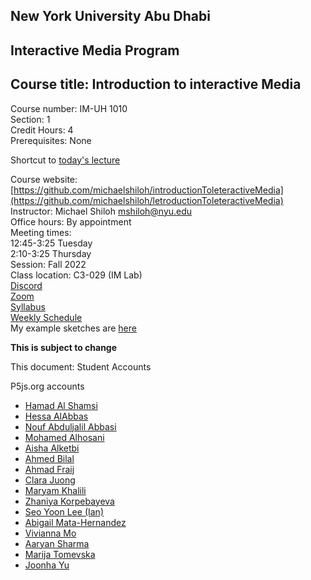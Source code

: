 
## New York University Abu Dhabi    
## Interactive Media Program    
## Course title: Introduction to interactive Media  
Course number: IM-UH 1010   
Section: 1    
Credit Hours: 4         
Prerequisites: None       

Shortcut to [today's lecture](lectureNotes.md/#todays-lecture)

Course website: [https://github.com/michaelshiloh/introductionToleteractiveMedia](https://github.com/michaelshiloh/letroductionToleteractiveMedia)      
Instructor: Michael Shiloh mshiloh@nyu.edu    
Office hours: By appointment  
Meeting times:    
	12:45-3:25 Tuesday  
	2:10-3:25 Thursday     
Session: Fall 2022       
Class location: C3-029 (IM Lab)  
[Discord](https://discord.gg/mFJ5fqKk)  
[Zoom](https://nyu.zoom.us/j/97909657731)  
[Syllabus](https://intro.nyuadim.com/syllabus/)  
[Weekly Schedule](https://intro.nyuadim.com/Weekly%20Schedule)  
My example sketches are [here](https://editor.p5js.org/michaelshiloh/sketches)

**This is subject to change**

This document: Student Accounts

P5js.org accounts
- [Hamad Al Shamsi](https://editor.p5js.org/hmd-shamsi/sketches)
- [Hessa AlAbbas]()
- [Nouf Abduljalil Abbasi](https://editor.p5js.org/Nouf-Alabbasi/sketches)
- [Mohamed Alhosani](https://editor.p5js.org/Mohamed_Khalifa/sketches)
- [Aisha Alketbi](https://editor.p5js.org/aishaalketbi_/sketches)
- [Ahmed Bilal]()
- [Ahmad Fraij](https://editor.p5js.org/AhmadFraij/sketches)
- [Clara Juong](https://editor.p5js.org/Clara0424/sketches)
- [Maryam Khalili](https://editor.p5js.org/maryami/sketches)
- [Zhaniya Korpebayeva](https://editor.p5js.org/Zhaniya/sketches)
- [Seo Yoon Lee (Ian)](https://editor.p5js.org/Ian0730/sketches)
- [Abigail Mata-Hernandez](https://editor.p5js.org/abigailmh/sketches)
- [Vivianna Mo](https://editor.p5js.org/vivimo/sketches)
- [Aaryan Sharma]()
- [Marija Tomevska](https://editor.p5js.org/marijaaa/sketches)
- [Joonha Yu](https://editor.p5js.org/ob2sd/sketches)
